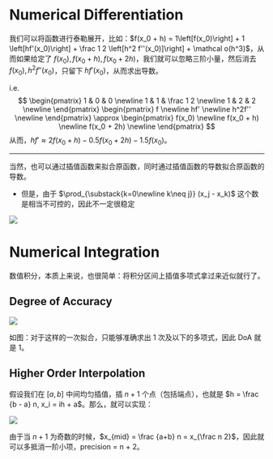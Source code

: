 # Numerical Differentiation

我们可以将函数进行泰勒展开，比如：$f(x_0 + h) = 1\left[f(x_0)\right] + 1 \left[hf'(x_0)\right] + \frac 1 2 \left[h^2 f''(x_0)]\right] + \mathcal o(h^3)$，从而如果给定了 $f(x_0), f(x_0 + h), f(x_0 + 2h)$，我们就可以忽略三阶小量，然后消去 $f(x_0), h^2 f''(x_0)$，只留下 $hf'(x_0)$，从而求出导数。

i.e. 
$$
\begin{pmatrix}
1 & 0 & 0 \newline
1 & 1 & \frac 1 2 \newline
1 & 2 & 2 \newline
\end{pmatrix}
\begin{pmatrix}
f \newline
hf' \newline
h^2f'' \newline
\end{pmatrix} \approx
\begin{pmatrix}
f(x_0) \newline
f(x_0 + h) \newline
f(x_0 + 2h) \newline
\end{pmatrix}
$$
从而，$hf' \approx 2f(x_0+h) - 0.5 f(x_0 + 2h) - 1.5 f(x_0)$。

---

当然，也可以通过插值函数来拟合原函数，同时通过插值函数的导数拟合原函数的导数。

- 但是，由于 $\prod_{\substack{k=0\newline k\neq j}} (x_j - x_k)$ 这个数是相当不可控的，因此不一定很稳定

<img src="https://gitlab.com/mtdickens1998/mtd-images/-/raw/main/img/2024/05/9_0_19_59_202405090019215.png"/>

# Numerical Integration

数值积分，本质上来说，也很简单：将积分区间上插值多项式拿过来近似就行了。

## Degree of Accuracy

<img src="https://gitlab.com/mtdickens1998/mtd-images/-/raw/main/img/2024/05/9_1_8_7_202405090108513.png"/>

如图：对于这样的一次拟合，只能够准确求出 1 次及以下的多项式，因此 DoA 就是 1。

## Higher Order Interpolation

假设我们在 $[a,b]$ 中间均匀插值，插 $n+1$ 个点（包括端点），也就是 $h = \frac {b - a} n, x_i = ih + a$。那么，就可以实现：

<img src="https://gitlab.com/mtdickens1998/mtd-images/-/raw/main/img/2024/05/9_1_11_54_202405090111767.png"/>

由于当 $n+1$ 为奇数的时候，$x_{mid} = \frac {a+b} n = x_{\frac n 2}$，因此就可以多抵消一阶小项，precision = n + 2。